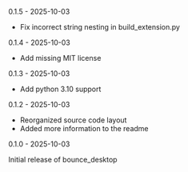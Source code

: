 0.1.5 - 2025-10-03

- Fix incorrect string nesting in build_extension.py

0.1.4 - 2025-10-03

- Add missing MIT license

0.1.3 - 2025-10-03

- Add python 3.10 support

0.1.2 - 2025-10-03

- Reorganized source code layout
- Added more information to the readme

0.1.0 - 2025-10-03

Initial release of bounce_desktop

